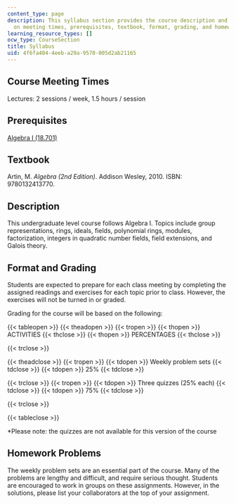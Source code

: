 ```yaml
---
content_type: page
description: This syllabus section provides the course description and information
  on meeting times, prerequisites, textbook, format, grading, and homework.
learning_resource_types: []
ocw_type: CourseSection
title: Syllabus
uid: 4f6fa404-4eeb-a29a-9570-005d2ab21165
---
```


Course Meeting Times
--------------------

Lectures: 2 sessions / week, 1.5 hours / session

Prerequisites
-------------

[Algebra I (18.701)](/courses/18-701-algebra-i-fall-2010)

Textbook
--------

Artin, M. _Algebra (2nd Edition)_. Addison Wesley, 2010. ISBN: 9780132413770.

Description
-----------

This undergraduate level course follows Algebra I. Topics include group representations, rings, ideals, fields, polynomial rings, modules, factorization, integers in quadratic number fields, field extensions, and Galois theory.

Format and Grading
------------------

Students are expected to prepare for each class meeting by completing the assigned readings and exercises for each topic prior to class. However, the exercises will not be turned in or graded.

Grading for the course will be based on the following:

{{< tableopen >}}
{{< theadopen >}}
{{< tropen >}}
{{< thopen >}}
ACTIVITIES
{{< thclose >}}
{{< thopen >}}
PERCENTAGES
{{< thclose >}}

{{< trclose >}}

{{< theadclose >}}
{{< tropen >}}
{{< tdopen >}}
Weekly problem sets
{{< tdclose >}}
{{< tdopen >}}
25%
{{< tdclose >}}

{{< trclose >}}
{{< tropen >}}
{{< tdopen >}}
Three quizzes (25% each)
{{< tdclose >}}
{{< tdopen >}}
75%
{{< tdclose >}}

{{< trclose >}}

{{< tableclose >}}

\*Please note: the quizzes are not available for this version of the course

Homework Problems
-----------------

The weekly problem sets are an essential part of the course. Many of the problems are lengthy and difficult, and require serious thought. Students are encouraged to work in groups on these assignments. However, in the solutions, please list your collaborators at the top of your assignment.